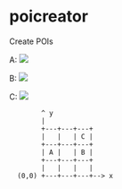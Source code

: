 # poicreator

Create POIs

A:
    ![](http://gnat.qiniudn.com/pano/01.jpg?imageView2/2/h/200)

B:
    ![](http://gnat.qiniudn.com/pano/21.jpg?imageView2/2/h/200)

C:
    ![](http://gnat.qiniudn.com/pano/22.jpg?imageView2/2/h/200)

```
        ^ y
        |
        +---+---+---+
        |   |   | C |
        +---+---+---+
        | A |   | B |
        +---+---+---+
        |   |   |   |
  (0,0) +---+---+---+--> x
```
